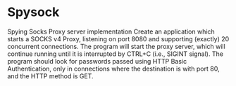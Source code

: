 # Spysock
Spying Socks Proxy server implementation 
Create an application which starts a SOCKS v4 Proxy, listening on port 8080 and supporting (exactly) 20 concurrent connections.
The program will start the proxy server, which will continue running until it is interrupted by CTRL+C (i.e., SIGINT signal).
The program should look for passwords passed using HTTP Basic Authentication, only in connections where the destination is with port 80, and the HTTP method is GET.
